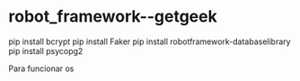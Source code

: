 # robot_framework--getgeek

pip install bcrypt
pip install Faker
pip install robotframework-databaselibrary
pip install psycopg2


Para funcionar os 